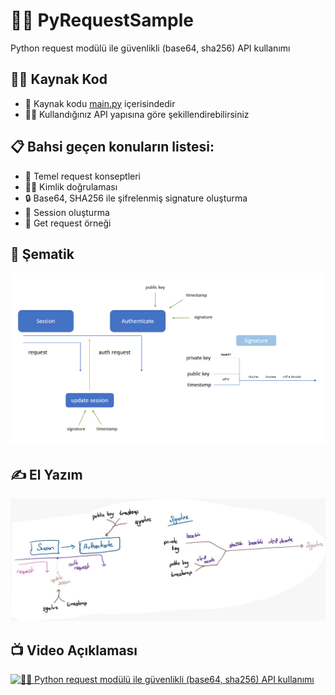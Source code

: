 # 👨‍💻 PyRequestSample

Python request modülü ile güvenlikli (base64, sha256) API kullanımı

## 👨‍💻 Kaynak Kod

- 📂 Kaynak kodu [main.py](main.py) içerisindedir
- 💁‍♂️ Kullandığınız API yapısına göre şekillendirebilirsiniz

## 📋 Bahsi geçen konuların listesi:

-  🧐 Temel request konseptleri
- 👮‍♂️ Kimlik doğrulaması
- 🔒 Base64, SHA256 ile şifrelenmiş signature oluşturma
- 🐥 Session oluşturma
- 💎 Get request örneği


## 🔳 Şematik

![handwrite](assets/schematic.png)

## ✍ El Yazım

![handwrite](assets/handwrite.jpeg)

## 📺 Video Açıklaması

[![👨‍💻 Python request modülü ile güvenlikli (base64, sha256) API kullanımı](https://img.youtube.com/vi/fc2xZJjz-ZI/0.jpg)](https://www.youtube.com/watch?v=fc2xZJjz-ZI)
